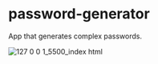 # password-generator
App that generates complex passwords.

![127 0 0 1_5500_index html](https://user-images.githubusercontent.com/98593592/210867156-7eccd43a-3097-4e70-909e-aa93e61a2372.png)
